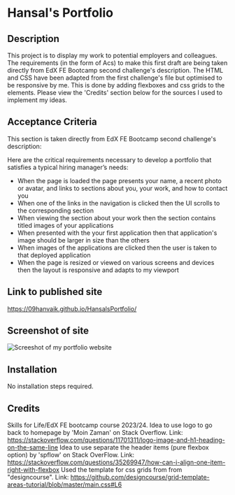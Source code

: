 # Hansal's Portfolio

## Description

This project is to display my work to potential employers and colleagues.
The requirements (in the form of Acs) to make this first draft are being taken directly from EdX FE Bootcamp second challenge's description. 
The HTML and CSS have been adapted from the first challenge's file but optimised to be responsive by me. This is done by adding flexboxes and css grids to the elements.
Please view the 'Credits' section below for the sources I used to implement my ideas.


## Acceptance Criteria

This section is taken directly from EdX FE Bootcamp second challenge's description:

Here are the critical requirements necessary to develop a portfolio that satisfies a typical hiring manager’s needs:

* When the page is loaded the page presents your name, a recent photo or avatar, and links to sections about you, your work, and how to contact you
* When one of the links in the navigation is clicked then the UI scrolls to the corresponding section
* When viewing the section about your work then the section contains titled images of your applications
* When presented with the your first application then that application's image should be larger in size than the others
* When images of the applications are clicked then the user is taken to that deployed application
* When the page is resized or viewed on various screens and devices then the layout is responsive and adapts to my viewport

## Link to published site
https://09hanvaik.github.io/HansalsPortfolio/

## Screenshot of site
![Screeshot of my portfolio website](site-screenshot.jpg)

## Installation

No installation steps required.

## Credits

Skills for Life/EdX FE bootcamp course 2023/24.
Idea to use logo to go back to homepage by 'Moin Zaman' on Stack Overflow. Link: https://stackoverflow.com/questions/11701311/logo-image-and-h1-heading-on-the-same-line
Idea to use separate the header items (pure flexbox option) by 'spflow' on Stack OverFlow. Link: https://stackoverflow.com/questions/35269947/how-can-i-align-one-item-right-with-flexbox
Used the template for css grids from from "designcourse". Link: https://github.com/designcourse/grid-template-areas-tutorial/blob/master/main.css#L6
